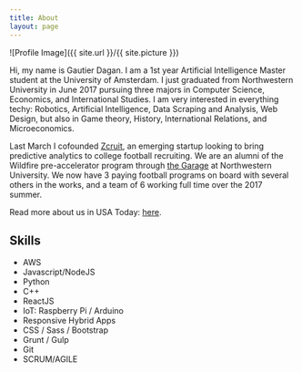 ```yaml
---
title: About
layout: page
---
```

![Profile Image]({{ site.url }}/{{ site.picture }})

<p>Hi, my name is Gautier Dagan. I am a 1st year Artificial Intelligence Master student at the University of Amsterdam. I just graduated from Northwestern University in June 2017 pursuing three majors in Computer Science, Economics, and International Studies. I am very interested in everything techy: Robotics, Artificial Intelligence, Data Scraping and Analysis, Web Design,
but also in Game theory, History, International Relations, and Microeconomics.</p>

<p>Last March I cofounded <a href="http://zcruit.co" target="_blank">Zcruit</a>, an emerging startup looking to bring predictive analytics to college football recruiting. We are an alumni of the Wildfire pre-accelerator program through <a href="http://thegarage.northwestern.edu/">the Garage</a> at Northwestern University. We now have 3 paying football programs on board with several others in the works, and a team of 6 working full time over the 2017 summer.

Read more about us in USA Today: <a href="https://www.usatoday.com/story/sports/ncaaf/2017/01/23/analytical-approach-inexact-science-recruiting/96963326/" target="_blank">here</a>.
</p>


<h2>Skills</h2>

<ul class="skill-list">
	<li>AWS</li>
	<li>Javascript/NodeJS</li>
	<li>Python</li>
	<li>C++</li>
	<li>ReactJS</li>
	<li>IoT: Raspberry Pi / Arduino</li>
	<li>Responsive Hybrid Apps</li>
	<li>CSS / Sass / Bootstrap</li>
	<li>Grunt / Gulp</li>
	<li>Git</li>
	<li>SCRUM/AGILE</li>
</ul>

<!-- <h2>Projects</h2>

<ul>
	<li><a href="https://github.com/">Lorem Lorem</a></li>
	<li><a href="https://github.com/">Ipsum Dolor</a></li>
	<li><a href="https://github.com/">Dolor Lorem</a></li>
</ul> -->

